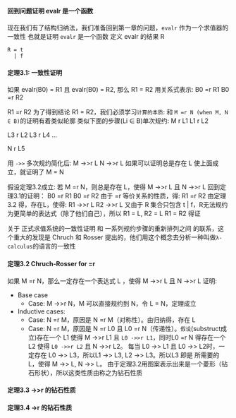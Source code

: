#### 回到问题证明 evalr 是一个函数
现在我们有了结构归纳法，我们准备回到第一章的问题，`evalr` 作为一个求值器的一致性
也就是证明 `evalr` 是一个函数
定义 evalr 的结果 R
```BNF
R = t
  | f
```

#### 定理3.1: 一致性证明
如果 evalr(B0) = R1 且 evalr(B0) = R2, 那么 R1 = R2
用关系式表示:
B0  =r  R1
B0  =r  R2

R1  =r  R2
为了得到结论 R1 = R2，我们必须学习`计算的本质`: 和 `M =r N (when M, N ∈ B)`的证明有着类似轮廓
类似下面的步骤(Li ∈ B)单次规约:
M   r  L1
L1  r  L2

L3  r  L2
L3  r  L4
...
<!-- L5  r  L4 -->
N   r  L5

用 `->>` 多次规约简化后:
M   ->>r   L
N   ->>r   L
如果可以证明总是存在 L 使上面成立，就证明了 M = N

假设定理3.2成立: 若 M =r N，则总是存在 L，使得 M ->>r L 且 N ->>r L
回到定理3.1的证明：
B0  =r  R1
B0  =r  R2
由于 =r 等价关系的性质，得: R1 =r R2
由定理 3.2 得，存在L，使得:
R1  ->>r  L
R2  ->>r  L
又由于 R 集合只包含 t | f，R无法规约为更简单的表达式（除了他们自己），所以 R1 = L, R2 = L
R1 = R2 得证

关于 正式求值系统的一致性证明 和 一系列规约步骤的重新排列之间 的联系，这个重大的发现是 Chruch 和 Rosser 提出的，他们用这个概念去分析一种叫做`λ-calculus`的语言的一致性

#### 定理3.2 Chruch-Rosser for =r
如果 M  =r  N，那么一定存在一个表达式 L ，使得 M ->>r L 且 N ->>r L
证明:
* Base case
    - Case: M  ->>r  N，M 可以直接规约到 N，令 L = N，定理成立
* Inductive cases:
    - Case: N  =r  M，原因是 N  =r  M（对称性）。由归纳得，存在 L
    - Case: N  =r  M，原因是 N  =r  L0 且 L0  =r  N（传递性）。`假设`(substruct成立)存在一个 L1 使得 M ->>r L1 且 `L0 ->>r L1`，同时L0 =r N 得存在一个 L2 使得 `L0 ->>r L2` 且 N ->>r L2。
      每当 L0  ->>  L1 且 L0  ->>  L2时，一定存在 L0 ->> L3，所以L1 ->> L3, L2 ->> L3。所以L3 即是 所需要的 L，使得 M ->> L, N ->> L。
由于定理3.2用图案表示出来是一个菱形（钻石形状），所以这类性质由称之为钻石性质

#### 定理3.3 ->>r 的钻石性质


#### 定理3.4 ->r 的钻石性质